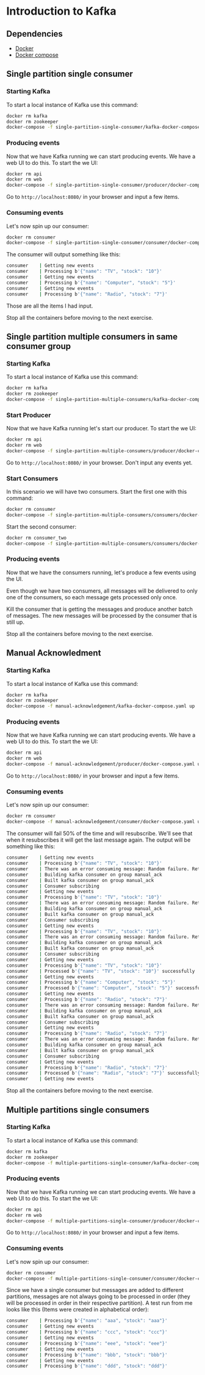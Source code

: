 # Introduction to Kafka

## Dependencies

- [Docker](https://www.docker.com/)
- [Docker compose](https://docs.docker.com/compose/)

## Single partition single consumer

### Starting Kafka

To start a local instance of Kafka use this command:

```bash
docker rm kafka
docker rm zookeeper
docker-compose -f single-partition-single-consumer/kafka-docker-compose.yaml up
```

### Producing events

Now that we have Kafka running we can start producing events. We have a web UI to do this. To start the we UI:

```bash
docker rm api
docker rm web
docker-compose -f single-partition-single-consumer/producer/docker-compose.yaml up
```

Go to `http://localhost:8080/` in your browser and input a few items.

### Consuming events

Let's now spin up our consumer:

```bash
docker rm consumer
docker-compose -f single-partition-single-consumer/consumer/docker-compose.yaml up
```

The consumer will output something like this:

```bash
consumer    | Getting new events
consumer    | Processing b'{"name": "TV", "stock": "10"}'
consumer    | Getting new events
consumer    | Processing b'{"name": "Computer", "stock": "5"}'
consumer    | Getting new events
consumer    | Processing b'{"name": "Radio", "stock": "7"}'
```

Those are all the items I had input.

Stop all the containers before moving to the next exercise.

## Single partition multiple consumers in same consumer group

### Starting Kafka

To start a local instance of Kafka use this command:

```bash
docker rm kafka
docker rm zookeeper
docker-compose -f single-partition-multiple-consumers/kafka-docker-compose.yaml up
```

### Start Producer

Now that we have Kafka running let's start our producer. To start the we UI:

```bash
docker rm api
docker rm web
docker-compose -f single-partition-multiple-consumers/producer/docker-compose.yaml up
```

Go to `http://localhost:8080/` in your browser. Don't input any events yet.

### Start Consumers

In this scenario we will have two consumers. Start the first one with this command:

```bash
docker rm consumer
docker-compose -f single-partition-multiple-consumers/consumers/docker-compose.yaml up
```

Start the second consumer:

```bash
docker rm consumer_two
docker-compose -f single-partition-multiple-consumers/consumers/docker-compose-two.yaml up
```

### Producing events

Now that we have the consumers running, let's produce a few events using the UI.

Even though we have two consumers, all messages will be delivered to only one of the consumers, so each message gets processed only once.

Kill the consumer that is getting the messages and produce another batch of messages. The new messages will be processed by the consumer that is still up.

Stop all the containers before moving to the next exercise.

## Manual Acknowledment

### Starting Kafka

To start a local instance of Kafka use this command:

```bash
docker rm kafka
docker rm zookeeper
docker-compose -f manual-acknowledgement/kafka-docker-compose.yaml up
```

### Producing events

Now that we have Kafka running we can start producing events. We have a web UI to do this. To start the we UI:

```bash
docker rm api
docker rm web
docker-compose -f manual-acknowledgement/producer/docker-compose.yaml up
```

Go to `http://localhost:8080/` in your browser and input a few items.

### Consuming events

Let's now spin up our consumer:

```bash
docker rm consumer
docker-compose -f manual-acknowledgement/consumer/docker-compose.yaml up
```

The consumer will fail 50% of the time and will resubscribe. We'll see that when it resubscribes it will get the last message again. The output will be something like this:

```bash
consumer    | Getting new events
consumer    | Processing b'{"name": "TV", "stock": "10"}'
consumer    | There was an error consuming message: Random failure. Retrying
consumer    | Building kafka consumer on group manual_ack
consumer    | Built kafka consumer on group manual_ack
consumer    | Consumer subscribing
consumer    | Getting new events
consumer    | Processing b'{"name": "TV", "stock": "10"}'
consumer    | There was an error consuming message: Random failure. Retrying
consumer    | Building kafka consumer on group manual_ack
consumer    | Built kafka consumer on group manual_ack
consumer    | Consumer subscribing
consumer    | Getting new events
consumer    | Processing b'{"name": "TV", "stock": "10"}'
consumer    | There was an error consuming message: Random failure. Retrying
consumer    | Building kafka consumer on group manual_ack
consumer    | Built kafka consumer on group manual_ack
consumer    | Consumer subscribing
consumer    | Getting new events
consumer    | Processing b'{"name": "TV", "stock": "10"}'
consumer    | Processed b'{"name": "TV", "stock": "10"}' successfully
consumer    | Getting new events
consumer    | Processing b'{"name": "Computer", "stock": "5"}'
consumer    | Processed b'{"name": "Computer", "stock": "5"}' successfully
consumer    | Getting new events
consumer    | Processing b'{"name": "Radio", "stock": "7"}'
consumer    | There was an error consuming message: Random failure. Retrying
consumer    | Building kafka consumer on group manual_ack
consumer    | Built kafka consumer on group manual_ack
consumer    | Consumer subscribing
consumer    | Getting new events
consumer    | Processing b'{"name": "Radio", "stock": "7"}'
consumer    | There was an error consuming message: Random failure. Retrying
consumer    | Building kafka consumer on group manual_ack
consumer    | Built kafka consumer on group manual_ack
consumer    | Consumer subscribing
consumer    | Getting new events
consumer    | Processing b'{"name": "Radio", "stock": "7"}'
consumer    | Processed b'{"name": "Radio", "stock": "7"}' successfully
consumer    | Getting new events
```

Stop all the containers before moving to the next exercise.

## Multiple partitions single consumers

### Starting Kafka

To start a local instance of Kafka use this command:

```bash
docker rm kafka
docker rm zookeeper
docker-compose -f multiple-partitions-single-consumer/kafka-docker-compose.yaml up
```

### Producing events

Now that we have Kafka running we can start producing events. We have a web UI to do this. To start the we UI:

```bash
docker rm api
docker rm web
docker-compose -f multiple-partitions-single-consumer/producer/docker-compose.yaml up
```

Go to `http://localhost:8080/` in your browser and input a few items.

### Consuming events

Let's now spin up our consumer:

```bash
docker rm consumer
docker-compose -f multiple-partitions-single-consumer/consumer/docker-compose.yaml up
```

Since we have a single consumer but messages are added to different partitions, messages are not always going to be processed in order (they will be processed in order in their respective partition). A test run from me looks like this (Items were created in alphabetical order):

```bash
consumer    | Processing b'{"name": "aaa", "stock": "aaa"}'
consumer    | Getting new events
consumer    | Processing b'{"name": "ccc", "stock": "ccc"}'
consumer    | Getting new events
consumer    | Processing b'{"name": "eee", "stock": "eee"}'
consumer    | Getting new events
consumer    | Processing b'{"name": "bbb", "stock": "bbb"}'
consumer    | Getting new events
consumer    | Processing b'{"name": "ddd", "stock": "ddd"}'
```
